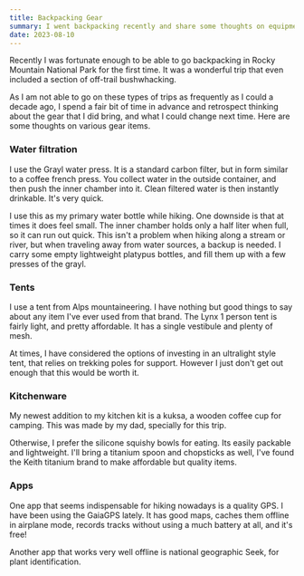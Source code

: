 ```yaml
---
title: Backpacking Gear
summary: I went backpacking recently and share some thoughts on equipment.
date: 2023-08-10
---
```


Recently I was fortunate enough to be able to go backpacking in Rocky Mountain National Park for the first time. It was a wonderful trip that even included a section of off-trail bushwhacking.

As I am not able to go on these types of trips as frequently as I could a decade ago, I spend a fair bit of time in advance and retrospect thinking about the gear that I did bring, and what I could change next time. Here are some thoughts on various gear items.

### Water filtration
I use the Grayl water press. It is a standard carbon filter, but in form similar to a coffee french press. You collect water in the outside container, and then push the inner chamber into it. Clean filtered water is then instantly drinkable. It's very quick.

I use this as my primary water bottle while hiking. One downside is that at times it does feel small. The inner chamber holds only a half liter when full, so it can run out quick. This isn't a problem when hiking along a stream or river, but when traveling away from water sources, a backup is needed. I carry some empty lightweight platypus bottles, and fill them up with a few presses of the grayl.

### Tents
I use a tent from Alps mountaineering. I have nothing but good things to say about any item I've ever used from that brand. The Lynx 1 person tent is fairly light, and pretty affordable. It has a single vestibule and plenty of mesh.

At times, I have considered the options of investing in an ultralight style tent, that relies on trekking poles for support. However I just don't get out enough that this would be worth it.

### Kitchenware
My newest addition to my kitchen kit is a kuksa, a wooden coffee cup for camping. This was made by my dad, specially for this trip.

Otherwise, I prefer the silicone squishy bowls for eating. Its easily packable and lightweight. I'll bring a titanium spoon and chopsticks as well, I've found the Keith titanium brand to make affordable but quality items.

### Apps
One app that seems indispensable for hiking nowadays is a quality GPS. I have been using the GaiaGPS lately. It has good maps, caches them offline in airplane mode, records tracks without using a much battery at all, and it's free!

Another app that works very well offline is national geographic Seek, for plant identification.

